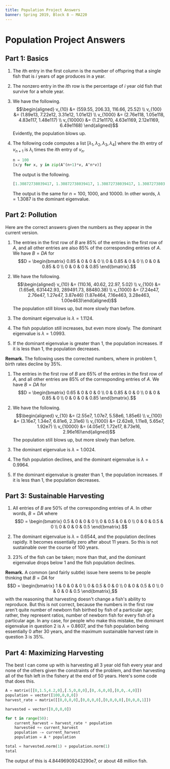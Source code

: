 ```yaml
---
title: Population Project Answers
banner: Spring 2019, Block 8 — MA220
---
```


# Population Project Answers

## Part 1: Basics


1. The $i$th entry in the first column is the number of offspring that a single fish that is $i$ years of age produces in a year.

2. The nonzero entry in the $i$th row is the percentage of $i$ year old fish that survive for a whole year.

3. We have the following. $$\begin{aligned}
v_{10} &= (559.55, 206.33, 116.66, 25.52) \\
v_{100} &= (1.89e13, 7.22e12, 3.31e12, 1.01e12) \\
v_{1000} &= (2.76e118, 1.05e118, 4.83e117, 1.48e117) \\
v_{10000} &= (1.21e1170, 4.63e1169, 2.12e1169, 6.49e1168)
\end{aligned}$$
Evidently, the population blows up.

4. The following code computes a list $[\lambda_1, \lambda_2, \lambda_3, \lambda_4]$ where the $i$th entry of $v_{n+1}$ is $\lambda_i$ times the $i$th entry of $v_n$.

    ~~~Python
    n = 100
    [x/y for x, y in zip(A^(n+1)*v, A^n*v)]
    ~~~

    The output is the following.

    ~~~Python
    [1.30872738039417, 1.30872738039417, 1.30872738039417, 1.30872738039417]
    ~~~

    The output is the same for $n = 100$, $1000$, and $10000$. In other words, $\lambda = 1.3087$ is the dominant eigenvalue.

## Part 2: Pollution

Here are the correct answers given the numbers as they appear in the current version.

1. The entries in the first row of $B$ are 85\% of the entries in the first row of $A$, and all other entries are also 85\% of the corresponding entries of $A$. We have $B = DA$ for $$D = \begin{bmatrix} 0.85 & 0 & 0 & 0 \\ 0 & 0.85 & 0 & 0 \\ 0 & 0 & 0.85 & 0 \\ 0 & 0 & 0 & 0.85 \end{bmatrix}.$$

2. We have the following. $$\begin{aligned}
v_{10} &= (110.16, 40.62, 22.97, 5.02) \\
v_{100} &= (1.65e6, 631442.93, 289491.73, 88480.38) \\
v_{1000} &= (7.24e47, 2.76e47, 1.27e47, 3.87e46)
(1.87e464, 7.16e463, 3.28e463, 1.00e463)\end{aligned}$$
The population still blows up, but more slowly than before.

3. The dominant eigenvalue is $\lambda = 1.1124$.

4. The fish population still increases, but even more slowly. The dominant eigenvalue is $\lambda = 1.0993$.

6. If the dominant eigenvalue is greater than 1, the population increases. If it is less than 1, the population decreases.

**Remark.** The following uses the corrected numbers, where in problem 1, birth rates decline by 35\%.

1. The entries in the first row of $B$ are 65\% of the entries in the first row of $A$, and all other entries are 85\% of the corresponding entries of $A$. We have $B = DA$ for $$D = \begin{bmatrix} 0.65 & 0 & 0 & 0 \\ 0 & 0.85 & 0 & 0 \\ 0 & 0 & 0.85 & 0 \\ 0 & 0 & 0 & 0.85 \end{bmatrix}.$$

2. We have the following. $$\begin{aligned}
v_{10} &= (2.55e7, 1.07e7, 5.58e6,
1.85e6) \\
v_{100} &= (3.16e7, 1.34e7, 6.81e6,
2.31e6) \\
v_{1000} &= (2.62e8, 1.11e8, 5.65e7,
1.92e7) \\
v_{10000} &= (4.05e17, 1.72e17, 8.73e16,
2.96e16)\end{aligned}$$
The population still blows up, but more slowly than before.

3. The dominant eigenvalue is $\lambda = 1.0024$.

4. The fish population declines, and the dominant eigenvalue is $\lambda = 0.9964$.

6. If the dominant eigenvalue is greater than 1, the population increases. If it is less than 1, the population decreases.

## Part 3: Sustainable Harvesting

1. All entries of $B$ are 50\% of the corresponding entries of $A$. In other words, $B = DA$ where
$$D = \begin{bmatrix} 0.5 & 0 & 0 & 0 \\ 0 & 0.5 & 0 & 0 \\ 0 & 0 & 0.5 & 0 \\ 0 & 0 & 0 & 0.5 \end{bmatrix}.$$

2. The dominant eigenvalue is $\lambda = 0.6544$, and the population declines rapidly. It becomes essentially zero after about 11 years. So this is not sustainable over the course of 100 years.

3. 23\% of the fish can be taken; more than that, and the dominant eigenvalue drops below 1 and the fish population declines.

**Remark.** A common (and fairly subtle) issue here seems to be people thinking that $B = DA$ for
$$D = \begin{bmatrix} 1 & 0 & 0 & 0 \\ 0 & 0.5 & 0 & 0 \\ 0 & 0 & 0.5 & 0 \\ 0 & 0 & 0 & 0.5 \end{bmatrix},$$
with the reasoning that harvesting doesn't change a fish's ability to reproduce. But this is not correct, because the numbers in the first row aren't quite number of newborn fish birthed by fish of a particular age; rather, they represent ratios, number of newborn fish for every fish of a particular age. In any case, for people who make this mistake, the dominant eigenvalue in question 2 is $\lambda = 0.8607$, and the fish population being essentially 0 after 30 years, and the maximum sustainable harvest rate in question 3 is 35%.

## Part 4: Maximizing Harvesting

The best I can come up with is harvesting all 3 year old fish every year and none of the others given the constraints of the problem, and then harvesting all of the fish left in the fishery at the end of 50 years. Here's some code that does this.

~~~Python
A = matrix([[0,1.5,4.2,0],[.5,0,0,0],[0,.6,0,0],[0,0,.4,0]])
population = vector([100,0,0,0])
harvest_rate = matrix([[0,0,0,0],[0,0,0,0],[0,0,0,0],[0,0,0,1]])

harvested = vector([0,0,0,0])

for t in range(50):
    current_harvest = harvest_rate * population
    harvested += current_harvest
    population -= current_harvest
    population = A * population

total = harvested.norm(1) + population.norm(1)
total
~~~

The output of this is 4.84496909243290e7, or about 48 million fish.  
